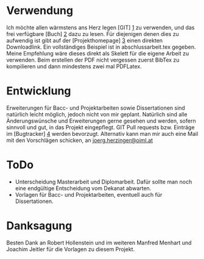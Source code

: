 Verwendung
==========
Ich möchte allen wärmstens ans Herz legen [GIT] [1] zu verwenden, und das frei verfügbare [Buch] [2] dazu zu lesen. Für diejenigen denen dies zu aufwendig ist gibt auf der [Projekthomepage] [3] einen direkten Downloadlink.
Ein vollständiges Beispiel ist in abschlussarbeit.tex gegeben. Meine Empfehlung wäre dieses direkt als Skelett für die eigene Arbeit zu verwenden.
Beim erstellen der PDF nicht vergessen zuerst BibTex zu kompilieren und dann mindestens zwei mal PDFLatex.

Entwicklung
===========
Erweiterungen für Bacc- und Projektarbeiten sowie Dissertationen sind natürlich leicht möglich, jedoch nicht von mir geplant. Natürlich sind alle Änderungswünsche und Erweiterungen gerne gesehen und werden, sofern sinnvoll und gut, in das Projekt eingepflegt.
GIT Pull requests bzw. Einträge im [Bugtracker] [4] werden bevorzugt. Alternativ kann man mir auch eine Mail mit den Vorschlägen schicken, an joerg.herzinger@oiml.at

ToDo
====
* Unterscheidung Masterarbeit und Diplomarbeit. Dafür sollte man noch eine endgültige Entscheidung vom Dekanat abwarten.
* Vorlagen für Bacc- und Projektarbeiten, eventuell auch für Dissertationen.

Danksagung
==========
Besten Dank an Robert Hollenstein und im weiteren Manfred Menhart und Joachim Jeitler für die Vorlagen zu diesem Projekt.

[1]: http://git-scm.com/
[2]: http://git-scm.com/book
[3]: https://github.com/joerg/abschlussarbeit-tuwien-physik
[4]: https://github.com/joerg/abschlussarbeit-tuwien-physik/issues
